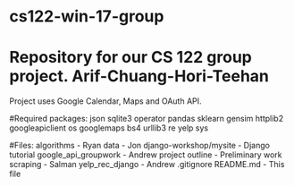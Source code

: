 # cs122-win-17-group
# Repository for our CS 122 group project. Arif-Chuang-Hori-Teehan

Project uses Google Calendar, Maps and OAuth API. 

#Required packages:
json
sqlite3
operator
pandas
sklearn
gensim
httplib2
googleapiclient
os
googlemaps
bs4
urllib3
re
yelp
sys
	
#Files:	
algorithms - Ryan
data - Jon
django-workshop/mysite - Django tutorial
google_api_groupwork - Andrew
project outline - Preliminary work
scraping - Salman
yelp_rec_django - Andrew
.gitignore
README.md - This file
